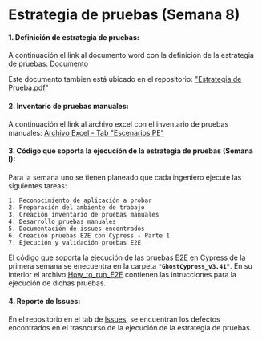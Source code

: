 # Estrategia de pruebas (Semana 8)

#### 1. Definición de estrategia de pruebas:
A continuación el link al documento word con la definición de la estrategia de pruebas:
[Documento](https://uniandes-my.sharepoint.com/:w:/g/personal/y_joyag_uniandes_edu_co/EUkiSR7zkPtPn0YnCL26BOwB3jUhNzFYndGcgUV6VMP6fQ?e=4PBVcW)

Este documento tambien está ubicado en el repositorio: ["Estrategia de Prueba.pdf"](./EstrategiaPruebas(Semana8)/docs/Estrategia_de_Prueba.pdf)

#### 2. Inventario de pruebas manuales:
A continuación el link al archivo excel con el inventario de pruebas manuales:
[Archivo Excel - Tab "Escenarios PE"](https://uniandes-my.sharepoint.com/:x:/g/personal/y_joyag_uniandes_edu_co/Ee1-tGdJTJ9Lhwd49FS_t80B6dsdeXr8LJeTybUxM__2Lg?e=26Ngx7)

#### 3. Código que soporta la ejecución de la estrategia de pruebas (Semana I):

Para la semana uno se tienen planeado que cada ingeniero ejecute las siguientes tareas:

```
1. Reconocimiento de aplicación a probar
2. Preparación del ambiente de trabajo
3. Creación inventario de pruebas manuales
4. Desarrollo pruebas manuales
5. Documentación de issues encontrados
6. Creación pruebas E2E con Cypress - Parte 1
7. Ejecución y validación pruebas E2E
```

El código que soporta la ejecución de las pruebas E2E en Cypress de la primera semana se enecuentra en la carpeta **```"GhostCypress_v3.41"```**. En su interior  el archivo [How_to_run_E2E](./GhostCypress_v3.41/How_to_run_E2E.md) contienen  las intrucciones para la ejecución de dichas pruebas.

#### 4. Reporte de Issues:

En el repositorio en el tab de [Issues](https://github.com/nicolay-dev/MISW-PRUEBAS-AUTOMATIZADAS/issues), se encuentran los defectos encontrados en el trasncurso de la ejecución de la estrategia de pruebas.
